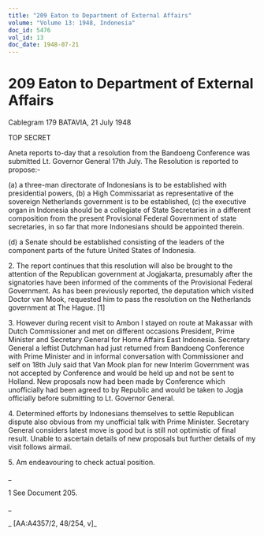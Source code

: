 ```yaml
---
title: "209 Eaton to Department of External Affairs"
volume: "Volume 13: 1948, Indonesia"
doc_id: 5476
vol_id: 13
doc_date: 1948-07-21
---
```


# 209 Eaton to Department of External Affairs

Cablegram 179 BATAVIA, 21 July 1948

TOP SECRET

Aneta reports to-day that a resolution from the Bandoeng Conference was submitted Lt. Governor General 17th July. The Resolution is reported to propose:-

(a) a three-man directorate of Indonesians is to be established with presidential powers, (b) a High Commissariat as representative of the sovereign Netherlands government is to be established, (c) the executive organ in Indonesia should be a collegiate of State Secretaries in a different composition from the present Provisional Federal Government of state secretaries, in so far that more Indonesians should be appointed therein.

(d) a Senate should be established consisting of the leaders of the component parts of the future United States of Indonesia.

2\. The report continues that this resolution will also be brought to the attention of the Republican government at Jogjakarta, presumably after the signatories have been informed of the comments of the Provisional Federal Government. As has been previously reported, the deputation which visited Doctor van Mook, requested him to pass the resolution on the Netherlands government at The Hague. [1]

3\. However during recent visit to Ambon I stayed on route at Makassar with Dutch Commissioner and met on different occasions President, Prime Minister and Secretary General for Home Affairs East Indonesia. Secretary General a leftist Dutchman had just returned from Bandoeng Conference with Prime Minister and in informal conversation with Commissioner and self on 18th July said that Van Mook plan for new Interim Government was not accepted by Conference and would be held up and not be sent to Holland. New proposals now had been made by Conference which unofficially had been agreed to by Republic and would be taken to Jogja officially before submitting to Lt. Governor General.

4\. Determined efforts by Indonesians themselves to settle Republican dispute also obvious from my unofficial talk with Prime Minister. Secretary General considers latest move is good but is still not optimistic of final result. Unable to ascertain details of new proposals but further details of my visit follows airmail.

5\. Am endeavouring to check actual position.

_

1 See Document 205.

_

_ [AA:A4357/2, 48/254, v]_
